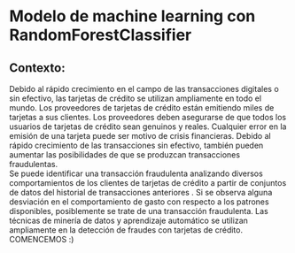 # Modelo de machine learning con RandomForestClassifier

## Contexto:

Debido al rápido crecimiento en el campo de
las transacciones digitales o sin efectivo, las tarjetas de crédito se utilizan ampliamente en todo
el mundo. Los proveedores de tarjetas de crédito están
emitiendo miles de tarjetas a sus clientes.
Los proveedores deben asegurarse de que todos los usuarios de tarjetas de crédito
sean genuinos y reales. Cualquier error en la emisión
de una tarjeta puede ser motivo de crisis financieras.
Debido al rápido crecimiento de las transacciones sin efectivo,
también pueden aumentar las posibilidades de que se produzcan transacciones fraudulentas.
\
Se puede identificar una transacción fraudulenta analizando diversos
comportamientos de los clientes de tarjetas de crédito a partir de conjuntos de datos del historial de transacciones anteriores
.
Si se observa alguna desviación en el comportamiento de gasto con respecto a los patrones disponibles,
posiblemente se trate de una transacción fraudulenta.
Las técnicas de minería de datos y aprendizaje automático se utilizan ampliamente en
la detección de fraudes con tarjetas de crédito.
\
COMENCEMOS :)
